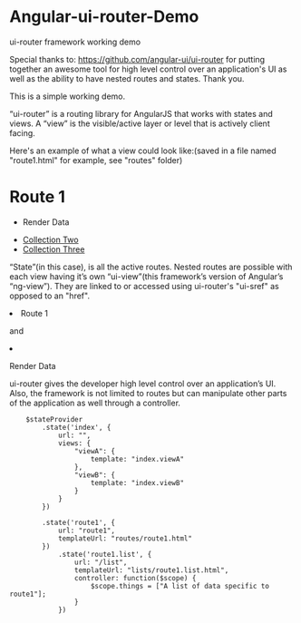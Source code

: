 Angular-ui-router-Demo
======================
ui-router framework working demo

Special thanks to: https://github.com/angular-ui/ui-router for putting together an awesome tool for high level control over an application's UI as well as the ability to have nested routes and states. Thank you. 

This is a simple working demo.

“ui-router” is a routing library for AngularJS that works with states and views. A “view” is the visible/active layer or level that is actively client facing. 

Here's an example of what a view could look like:(saved in a file named "route1.html" for example, see "routes" folder)

<h1>Route 1</h1>

<ul class="nav nav-pills">
	<li class="active"><a ui-sref=".list"><p>Render Data</p></a></li>
	<li><a href="">Collection Two</a></li>
	<li><a href="">Collection Three</a></li>
</ul>

<div ui-view></div>

“State”(in this case), is all the active routes. Nested routes are possible with each view having it’s own “ui-view”(this framework’s version of Angular’s “ng-view”). They are linked to or accessed using ui-router's "ui-sref" as opposed to an "href". 

<li><a ui-sref="route1">Route 1</a></li>

and

<li class="active"><a ui-sref=".list"><p>Render Data</p></a></li>

ui-router gives the developer high level control over an application’s UI. Also, the framework is not limited to routes but can manipulate other parts of the application as well through a controller.

        $stateProvider
            .state('index', {
                url: "",
                views: {
                    "viewA": {
                        template: "index.viewA"
                    },
                    "viewB": {
                        template: "index.viewB"
                    }
                }
            })

            .state('route1', {
                url: "route1",
                templateUrl: "routes/route1.html"
            })
                .state('route1.list', {
                    url: "/list",
                    templateUrl: "lists/route1.list.html",
                    controller: function($scope) {
                        $scope.things = ["A list of data specific to route1"];
                    }
                })



